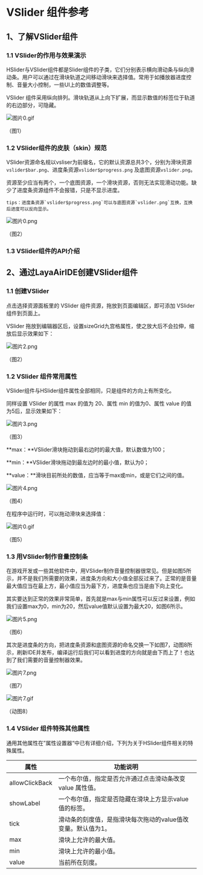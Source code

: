 # VSlider 组件参考



## 1、了解VSlider组件

### 1.1 VSlider的作用与效果演示

HSlider与VSlider组件都是Slider组件的子类，它们分别表示横向滑动条与纵向滑动条。用户可以通过在滑块轨道之间移动滑块来选择值。常用于如播放器进度控制、音量大小控制，一些UI上的数值调整等。

VSlider 组件采用纵向排列。滑块轨道从上向下扩展，而显示数值的标签位于轨道的右边部分，可隐藏。

![图片0.gif](img/0.gif) 

（图1）



### 1.2 VSlider组件的皮肤（skin）规范

VSlider资源命名规以vsliser为前缀名，它的默认资源总共3个，分别为滑块资源`vslider$bar.png`、进度条资源`vslider$progress.png` 及底图资源`vslider.png`。

资源至少应当有两个，一个底图资源，一个滑块资源，否则无法实现滑动功能。缺少了进度条资源组件不会报错，只是不显示进度。

 	tips：进度条资源`vslider$progress.png`可以与底图资源`vslider.png`互换，互换后进度可以反向显示。

![图片0.png](img/1.png) 

（图2）



### 1.3 VSlider组件的API介绍

[VSlider API]:https://layaair.com/3.x/api/Chinese/index.html?version=3.0.0&type=2D&category=UI&class=laya.ui.VSlider



## 2、通过LayaAirIDE创建VSlider组件

### 1.1 创建VSlider

点击选择资源面板里的 VSlider 组件资源，拖放到页面编辑区，即可添加 VSlider 组件到页面上。

VSlider 拖放到编辑器区后，设置sizeGrid九宫格属性，使之放大后不会拉伸，缩放后显示效果如下：

![图片2.png](img/2.png)  

（图2）

### 1.2 VSlider 组件常用属性

VSlider组件与HSlider组件属性全部相同，只是组件的方向上有所变化。

同样设置 VSlider 的属性 max 的值为 20、属性 min 的值为0、属性 value 的值为5后，显示效果如下：

 ![图片3.png](img/3.png) 

（图3）

**max：**VSlider滑块拖动到最右边时的最大值，默认数值为100；

**min：**VSlider滑块拖动到最左边时的最小值，默认为0；

**value：**滑块目前所处的数值，应当等于max或min，或是它们之间的值。

 ![图片4.png](img/4.png) 

（图4）

在程序中运行时，可以拖动滑块来选择值：

 ![图片0.gif](img/0.gif) 

（图5）



### 1.3 用VSlider制作音量控制条

在游戏开发或一些其他软件中，用VSlider制作音量控制器很常见。但是如图5所示，并不是我们所需要的效果，进度条方向和大小值全部反过来了。正常的是音量最大值应当在最上方，最小值应当为最下方，进度条也应当是由下向上变化。

其实要达到正常的效果非常简单，首先就是max与min属性可以反过来设置，例如我们设置max为0，min为20，然后value值默认设置为最大20，如图6所示。

 ![图片5.png](img/5.png) 

（图6）

其次是进度条的方向，把进度条资源和底图资源的命名交换一下如图7，动图8所示，刷新IDE并发布，编译运行后我们可以看到进度的方向就是由下而上了！也达到了我们需要的音量控制器效果。

 ![图片7.png](img/6.png) 

（图7）

![图片7.gif](img/7.gif) 

（动图8）



### 1.4 VSlider 组件特殊其他属性

通用其他属性在”属性设置器“中已有详细介绍，下列为关于HSlider组件相关的特殊属性。

| **属性**       | **功能说明**                                                 |
| -------------- | ------------------------------------------------------------ |
| allowClickBack | 一个布尔值，指定是否允许通过点击滑动条改变 value 属性值。    |
| showLabel      | 一个布尔值，指定是否隐藏在滑块上方显示value值的标签。        |
| tick           | 滑动条的刻度值，是指滑块每次拖动的value值改变量。默认值为1。 |
| max            | 滑块上允许的最大值。                                         |
| min            | 滑块上允许的最小值。                                         |
| value          | 当前所在刻度。                                               |

 

